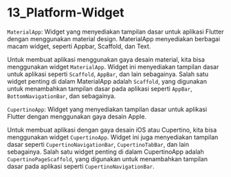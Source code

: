 # 13_Platform-Widget

``MaterialApp``: Widget yang menyediakan tampilan dasar untuk aplikasi Flutter dengan menggunakan material design. MaterialApp menyediakan berbagai macam widget, seperti Appbar, Scaffold, dan Text.

Untuk membuat aplikasi menggunakan gaya desain material, kita bisa menggunakan widget ``MaterialApp``. Widget ini menyediakan tampilan dasar untuk aplikasi seperti ``Scaffold``, ``AppBar``, dan lain sebagainya. Salah satu widget penting di dalam MaterialApp adalah ``Scaffold``, yang digunakan untuk menambahkan tampilan dasar pada aplikasi seperti ``AppBar``, ``BottomNavigationBar``, dan sebagainya.

``CupertinoApp``: Widget yang menyediakan tampilan dasar untuk aplikasi Flutter dengan menggunakan gaya desain Apple.

Untuk membuat aplikasi dengan gaya desain iOS atau Cupertino, kita bisa menggunakan widget ``CupertinoApp``. Widget ini juga menyediakan tampilan dasar seperti ``CupertinoNavigationBar``, ``CupertinoTabBar``, dan lain sebagainya. Salah satu widget penting di dalam CupertinoApp adalah ``CupertinoPageScaffold``, yang digunakan untuk menambahkan tampilan dasar pada aplikasi seperti ``CupertinoNavigationBar``.